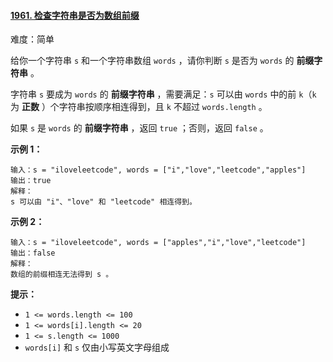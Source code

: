 #### [1961\. 检查字符串是否为数组前缀](https://leetcode.cn/problems/check-if-string-is-a-prefix-of-array/)

难度：简单

给你一个字符串 `s` 和一个字符串数组 `words` ，请你判断 `s` 是否为 `words` 的 **前缀字符串** 。

字符串 `s` 要成为 `words` 的 **前缀字符串** ，需要满足：`s` 可以由 `words` 中的前 `k`（`k` 为 **正数** ）个字符串按顺序相连得到，且 `k` 不超过 `words.length` 。

如果 `s` 是 `words` 的 **前缀字符串** ，返回 `true` ；否则，返回 `false` 。

**示例 1：**

```
输入：s = "iloveleetcode", words = ["i","love","leetcode","apples"]
输出：true
解释：
s 可以由 "i"、"love" 和 "leetcode" 相连得到。
```

**示例 2：**

```
输入：s = "iloveleetcode", words = ["apples","i","love","leetcode"]
输出：false
解释：
数组的前缀相连无法得到 s 。
```

**提示：**

-   `1 <= words.length <= 100`
-   `1 <= words[i].length <= 20`
-   `1 <= s.length <= 1000`
-   `words[i]` 和 `s` 仅由小写英文字母组成
